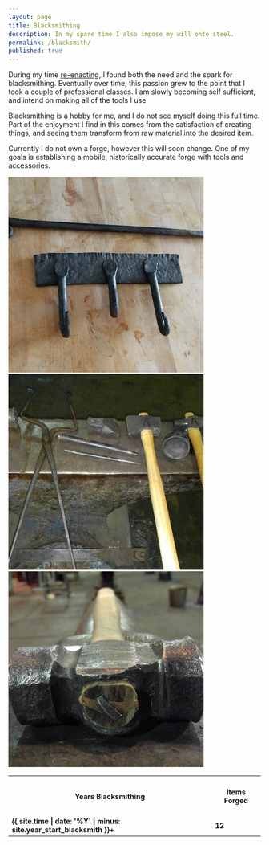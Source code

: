 ```yaml
---
layout: page
title: Blacksmithing
description: In my spare time I also impose my will onto steel.
permalink: /blacksmith/
published: true
---
```


<div><p>During my time <a href="/reenactment">re-enacting</a>, I found both the need and the spark for blacksmithing. Eventually over time, this passion grew to the point that I took a couple of professional classes. I am slowly becoming self sufficient, and intend on making all of the tools I use.</p>

<p>Blacksmithing is a hobby for me, and I do not see myself doing this full time. Part of the enjoyment I find in this comes from the satisfaction of creating things, and seeing them transform from raw material into the desired item.</p>

<p>Currently I do not own a forge, however this will soon change. One of my goals is establishing a mobile, historically accurate forge with tools and accessories.</p>
</div>

<section>
    <div class="box alt">
        <div class="row uniform 50%">
            <div class="4u">
                <span class="image fit">
                    <a data-lightbox="homelab" data-title="Fire Poker and Clothes Hook" href="/assets/images/blacksmith/poker.jpg">
                        <img src="/assets/images/blacksmith/poker-thumb.jpg" alt="Fire Poker and Clothes Hook" />
                    </a>
                </span>
            </div>
            <div class="4u">
                <span class="image fit">
                    <a data-lightbox="homelab" data-title="Various Tools" href="/assets/images/blacksmith/tools.jpg">
                        <img src="/assets/images/blacksmith/tools-thumb.jpg" alt="Various Tools" />
                    </a>
                </span>
            </div>
            <div class="4u">
                <span class="image fit">
                    <a data-lightbox="homelab" data-title="Rounding Hammer" href="/assets/images/blacksmith/hammer.jpg">
                        <img src="/assets/images/blacksmith/hammer-thumb.jpg" alt="Rounding Hammer" />
                    </a>
                </span>
            </div>
        </div>
    </div>
</section>

<div class="table-wrapper">
<table class="table-centre">
  <thread>
    <tr>
      <th><h4>Years Blacksmithing</h4></th>
      <th><h4>Items Forged</h4></th>
    </tr>
  </thread>
  <tr>
    <td><strong>{{ site.time | date: '%Y' | minus: site.year_start_blacksmith }}+</strong></td>
    <td><strong>12</strong></td>
  </tr>
</table>
</div>
